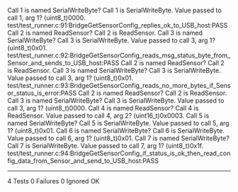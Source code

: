 Call 1 is named SerialWriteByte? Call 1 is SerialWriteByte.
Value passed to call 1, arg 1? (uint8_t)0000.
test/test_runner.c:91:BridgeGetSensorConfig_replies_ok_to_USB_host:PASS
Call 2 is named ReadSensor? Call 2 is ReadSensor.
Call 3 is named SerialWriteByte? Call 3 is SerialWriteByte.
Value passed to call 3, arg 1? (uint8_t)0x01.
test/test_runner.c:92:BridgeGetSensorConfig_reads_msg_status_byte_from_Sensor_and_sends_to_USB_host:PASS
Call 2 is named ReadSensor? Call 2 is ReadSensor.
Call 3 is named SerialWriteByte? Call 3 is SerialWriteByte.
Value passed to call 3, arg 1? (uint8_t)0x01.
test/test_runner.c:93:BridgeGetSensorConfig_reads_no_more_bytes_if_Sensor_status_is_error:PASS
Call 2 is named ReadSensor? Call 2 is ReadSensor.
Call 3 is named SerialWriteByte? Call 3 is SerialWriteByte.
Value passed to call 3, arg 1? (uint8_t)0000.
Call 4 is named ReadSensor? Call 4 is ReadSensor.
Value passed to call 4, arg 2? (uint16_t)0x0003.
Call 5 is named SerialWriteByte? Call 5 is SerialWriteByte.
Value passed to call 5, arg 1? (uint8_t)0x01.
Call 6 is named SerialWriteByte? Call 6 is SerialWriteByte.
Value passed to call 6, arg 1? (uint8_t)0x01.
Call 7 is named SerialWriteByte? Call 7 is SerialWriteByte.
Value passed to call 7, arg 1? (uint8_t)0x1f.
test/test_runner.c:94:BridgeGetSensorConfig_if_status_is_ok_then_read_config_data_from_Sensor_and_send_to_USB_host:PASS

-----------------------
4 Tests 0 Failures 0 Ignored 
OK
